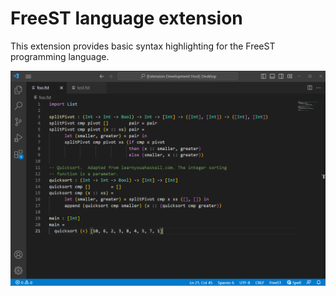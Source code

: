 # FreeST language extension
This extension provides basic syntax highlighting for the FreeST programming
  language.

![demo-highlighting](/resources/demo-highlighting.png)